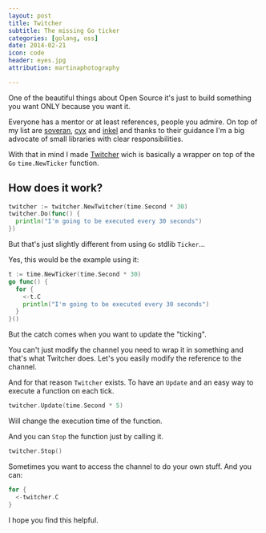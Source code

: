 ```yaml
---
layout: post
title: Twitcher
subtitle: The missing Go ticker
categories: [golang, oss]
date: 2014-02-21
icon: code
header: eyes.jpg
attribution: martinaphotography

---
```


One of the beautiful things about Open Source it's just to build something you
want ONLY because you want it.

Everyone has a mentor or at least references, people you admire. On top of my
list are [soveran](https://github.com/soveran), [cyx](https://github.com/cyx)
and [inkel](https://github.com/inkel) and thanks to their guidance I'm a big
advocate of small libraries with clear responsibilities.

With that in mind I made [Twitcher](https://github.com/elcuervo/twitcher) wich
is basically a wrapper on top of the `Go` `time.NewTicker` function.

## How does it work?

```go
twitcher := twitcher.NewTwitcher(time.Second * 30)
twitcher.Do(func() {
  println("I'm going to be executed every 30 seconds")
})
```

But that's just slightly different from using `Go` stdlib `Ticker`...

Yes, this would be the example using it:

```go
t := time.NewTicker(time.Second * 30)
go func() {
  for {
    <-t.C
    println("I'm going to be executed every 30 seconds")
  }
}()
```

But the catch comes when you want to update the "ticking".

You can't just modify the channel you need to wrap it in something and that's
what Twitcher does. Let's you easily modify the reference to the channel.

And for that reason `Twitcher` exists. To have an `Update` and an easy way to
execute a function on each tick.

```go
twitcher.Update(time.Second * 5)
```

Will change the execution time of the function.

And you can `Stop` the function just by calling it.

```go
twitcher.Stop()
```

Sometimes you want to access the channel to do your own stuff. And you can:

```go
for {
  <-twitcher.C
}
```

I hope you find this helpful.
